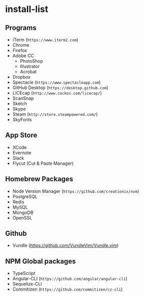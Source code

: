 # install-list

## Programs

- iTerm (`https://www.iterm2.com`)
- Chrome
- Firefox
- Adobe CC
  - PhotoShop
  - Illustrator
  - Acrobat
- Dropbox
- Spectacle (`https://www.spectacleapp.com`)
- GitHub Desktop (`https://desktop.github.com`)
- LICEcap (`http://www.cockos.com/licecap/`)
- ScanSnap
- Sketch
- Skype
- Steam (`http://store.steampowered.com/`)
- SkyFonts

## App Store

- XCode
- Evernote
- Slack
- Flycut (Cut & Paste Manager)

## Homebrew Packages

- Node Version Manager (`https://github.com/creationix/nvm`)
- PostgreSQL
- Redis
- MySQL
- MongoDB
- OpenSSL

## Github

- Vundle (https://github.com/VundleVim/Vundle.vim)

## NPM Global packages

- TypeScript
- Angular-CLI (`https://github.com/angular/angular-cli`)
- Sequelize-CLI
- Commitizen (`https://github.com/commitizen/cz-cli`)
